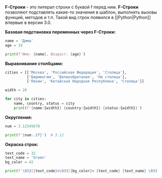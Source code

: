 **F-Строки** - это литерал строки с буквой f перед ним. **F-Строки** позволяют подставлять какие-то значения в шаблон,  выполнять вызовы функций, методов и т.п. Такой вид строк появился в [[Python|Python]] впервые в версии 3.0.

**Базовая подстановка переменных через F-Строки:**

```Python
name = 'Дима'
age = 19

print(f'Имя: {name}, Возраст: {age}')
```

**Выравнивание столбцами:**

```Python
cities = [['Москва', 'Российская Федерация', 'Столица'],
		  ['Бирмингем', 'Великобритания', 'Не столица'],
		  ['Пекин', 'Китайская Народная Республика', 'Столица']]

width = 20

for city in cities:
	name, country, status = city
	print(f'{name:{width}} {country:{width}} {status:{width}}')
```

**Округления:**

```Python
num = 3.12345678

print(f'{num:.2f}')  # 3.12
```

**Окраска строк:**

```Python
text_code = 32
text_name = 'Green'
bg_color = 42

print(f'\033[{text_code}m\033[{bg_color}m {text_code} {text_name} \033[0m')
```
